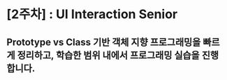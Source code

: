 # [2주차] : UI Interaction Senior
Prototype vs Class 기반 객체 지향 프로그래밍을 빠르게 정리하고, 학습한 범위 내에서 프로그래밍 실습을 진행합니다.
---------------------------------------
